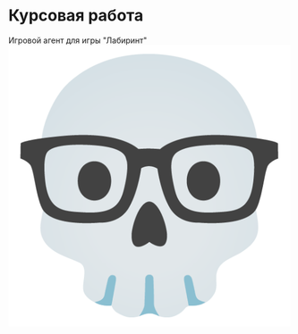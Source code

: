 # Курсовая работа
Игровой агент для игры "Лабиринт"
![Image alt](https://github.com/bor1bro/i-walk-a-lonely-road/raw/Coursevaya/image.png)
